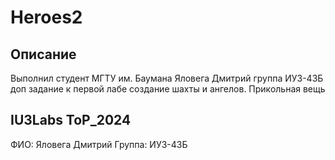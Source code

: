 # Heroes2

## Описание
Выполнил студент МГТУ им. Баумана Яловега Дмитрий группа ИУ3-43Б
доп задание к первой лабе создание шахты и ангелов.
Прикольная вещь

## IU3Labs ToP_2024
ФИО: Яловега Дмитрий
Группа: ИУ3-43Б
  
